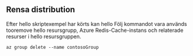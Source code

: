 ## <a name="clean-up-deployment"></a>Rensa distribution 

Efter hello skriptexempel har körts kan hello Följ kommandot vara används tooremove hello resursgrupp, Azure Redis-Cache-instans och relaterade resurser i hello resursgruppen.

```azurecli
az group delete --name contosoGroup
```